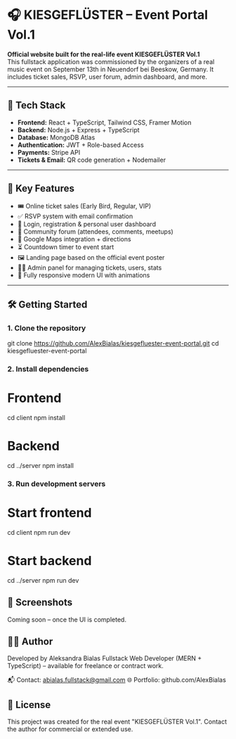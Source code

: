 # 🎧 KIESGEFLÜSTER – Event Portal Vol.1

**Official website built for the real-life event KIESGEFLÜSTER Vol.1**  
This fullstack application was commissioned by the organizers of a real music event on September 13th in Neuendorf bei Beeskow, Germany. It includes ticket sales, RSVP, user forum, admin dashboard, and more.

---

## 🚀 Tech Stack

- **Frontend:** React + TypeScript, Tailwind CSS, Framer Motion
- **Backend:** Node.js + Express + TypeScript
- **Database:** MongoDB Atlas
- **Authentication:** JWT + Role-based Access
- **Payments:** Stripe API
- **Tickets & Email:** QR code generation + Nodemailer

---

## 🎯 Key Features

- 🎟️ Online ticket sales (Early Bird, Regular, VIP)
- ✅ RSVP system with email confirmation
- 👤 Login, registration & personal user dashboard
- 💬 Community forum (attendees, comments, meetups)
- 📍 Google Maps integration + directions
- ⏳ Countdown timer to event start
- 🖼️ Landing page based on the official event poster
- 👨‍💼 Admin panel for managing tickets, users, stats
- 📱 Fully responsive modern UI with animations

---


## 🛠️ Getting Started

### 1. Clone the repository

git clone https://github.com/AlexBialas/kiesgefluester-event-portal.git
cd kiesgefluester-event-portal

### 2. Install dependencies

# Frontend
cd client
npm install

# Backend
cd ../server
npm install

### 3. Run development servers

# Start frontend
cd client
npm run dev

# Start backend
cd ../server
npm run dev

## 📸 Screenshots

Coming soon – once the UI is completed.

## 👩‍💻 Author

Developed by Aleksandra Bialas
Fullstack Web Developer (MERN + TypeScript) – available for freelance or contract work.

📬 Contact: abialas.fullstack@gmail.com
🌐 Portfolio: github.com/AlexBialas

## 📜 License

This project was created for the real event "KIESGEFLÜSTER Vol.1".
Contact the author for commercial or extended use.
